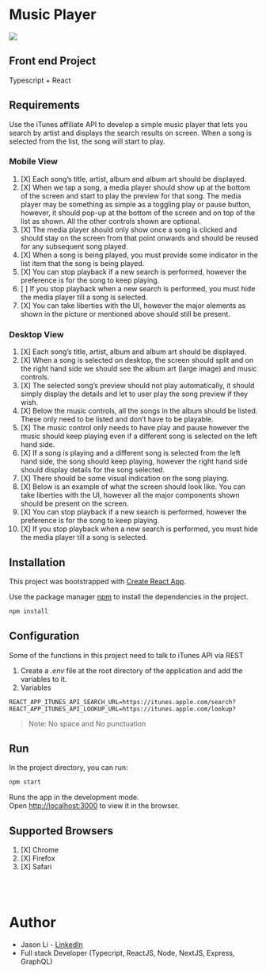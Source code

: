 # Music Player

![](https://img.shields.io/node/v/mocha)

## Front end Project

Typescript + React

## Requirements
Use the iTunes affiliate API to develop a simple music player that lets you search by artist and displays the search results on screen. When a song is selected from the list, the song will start to play.

### Mobile View

1. [X] Each song’s title, artist, album and album art should be displayed.
2. [X] When we tap a song, a media player should show up at the bottom of the screen and
start to play the preview for that song. The media player may be something as simple as a toggling play or pause button, however, it should pop-up at the bottom of the screen and on top of the list as shown. All the other controls shown are optional.
3. [X] The media player should only show once a song is clicked and should stay on the screen from that point onwards and should be reused for any subsequent song played.
4. [X] When a song is being played, you must provide some indicator in the list item that the song is being played.
5. [X] You can stop playback if a new search is performed, however the preference is for the song to keep playing.
6. [ ] If you stop playback when a new search is performed, you must hide the media player till a song is selected.
7. [X] You can take liberties with the UI, however the major elements as shown in the picture or mentioned above should still be present.

### Desktop View

1. [X] Each song’s title, artist, album and album art should be displayed.
2. [X] When a song is selected on desktop, the screen should split and on the right hand side
we should see the album art (large image) and music controls.
3. [X] The selected song’s preview should not play automatically, it should simply display the
details and let to user play the song preview if they wish.
4. [X] Below the music controls, all the songs in the album should be listed. These only need to
be listed and don’t have to be playable.
5. [X] The music control only needs to have play and pause however the music should keep playing even if a different song is selected on the left hand side.
6. [X] If a song is playing and a different song is selected from the left hand side, the song should keep playing, however the right hand side should display details for the song selected.
7. [X] There should be some visual indication on the song playing.
8. [X] Below is an example of what the screen should look like. You can take liberties with the
UI, however all the major components shown should be present on the screen.
9. [X] You can stop playback if a new search is performed, however the preference is for the
song to keep playing.
10. [X] If you stop playback when a new search is performed, you must hide the media player till
a song is selected.

## Installation
This project was bootstrapped with [Create React App](https://github.com/facebook/create-react-app).

Use the package manager [npm](https://www.npmjs.com/) to install the dependencies in the project.

```bash
npm install
```

## Configuration

Some of the functions in this project need to talk to iTunes API via REST

1. Create a *.env* file at the root directory of the application and add the variables to it.
2. Variables

```
REACT_APP_ITUNES_API_SEARCH_URL=https://itunes.apple.com/search?
REACT_APP_ITUNES_API_LOOKUP_URL=https://itunes.apple.com/lookup?
```

>Note: No space and No punctuation

## Run
In the project directory, you can run:
```bash
npm start
```
Runs the app in the development mode.\
Open [http://localhost:3000](http://localhost:3000) to view it in the browser.

## Supported Browsers
1. [X] Chrome
2. [X] Firefox
3. [X] Safari


<br>
<br>

# Author

* Jason Li - [LinkedIn](https://www.linkedin.com/in/jason-li-5a943a135/)
* Full stack Developer (Typecript, ReactJS, Node, NextJS, Express, GraphQL)